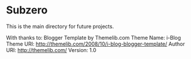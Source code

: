 Subzero
=======

This is the main directory for future projects.

With thanks to:
  Blogger Template by Themelib.com
  Theme Name: i-Blog
  Theme URI: http://themelib.com/2008/10/i-blog-blogger-template/
  Author URI: http://themelib.com/
  Version: 1.0
